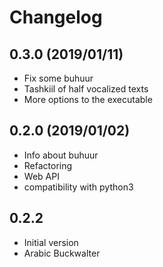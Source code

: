 # Changelog

## 0.3.0 (2019/01/11)

* Fix some buhuur
* Tashkiil of half vocalized texts
* More options to the executable

## 0.2.0 (2019/01/02)

* Info about buhuur
* Refactoring
* Web API
* compatibility with python3

## 0.2.2

* Initial version
* Arabic Buckwalter
